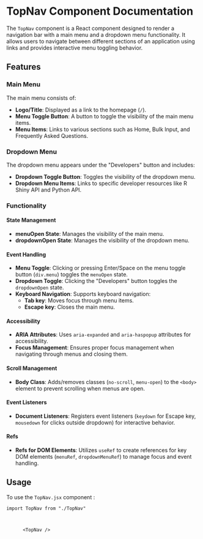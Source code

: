# TopNav Component Documentation

The `TopNav` component is a React component designed to render a navigation bar with a main menu and a dropdown menu functionality. It allows users to navigate between different sections of an application using links and provides interactive menu toggling behavior.

## Features

### Main Menu

The main menu consists of:
- **Logo/Title**: Displayed as a link to the homepage (`/`).
- **Menu Toggle Button**: A button to toggle the visibility of the main menu items.
- **Menu Items**: Links to various sections such as Home, Bulk Input, and Frequently Asked Questions.

### Dropdown Menu

The dropdown menu appears under the "Developers" button and includes:
- **Dropdown Toggle Button**: Toggles the visibility of the dropdown menu.
- **Dropdown Menu Items**: Links to specific developer resources like R Shiny API and Python API.

### Functionality

#### State Management

- **menuOpen State**: Manages the visibility of the main menu.
- **dropdownOpen State**: Manages the visibility of the dropdown menu.

#### Event Handling

- **Menu Toggle**: Clicking or pressing Enter/Space on the menu toggle button (`div.menu`) toggles the `menuOpen` state.
- **Dropdown Toggle**: Clicking the "Developers" button toggles the `dropdownOpen` state.
- **Keyboard Navigation**: Supports keyboard navigation:
  - **Tab key**: Moves focus through menu items.
  - **Escape key**: Closes the main menu.

#### Accessibility

- **ARIA Attributes**: Uses `aria-expanded` and `aria-haspopup` attributes for accessibility.
- **Focus Management**: Ensures proper focus management when navigating through menus and closing them.

#### Scroll Management

- **Body Class**: Adds/removes classes (`no-scroll`, `menu-open`) to the `<body>` element to prevent scrolling when menus are open.

#### Event Listeners

- **Document Listeners**: Registers event listeners (`keydown` for Escape key, `mousedown` for clicks outside dropdown) for interactive behavior.

#### Refs

- **Refs for DOM Elements**: Utilizes `useRef` to create references for key DOM elements (`menuRef`, `dropdownMenuRef`) to manage focus and event handling.

## Usage

To use the `TopNav.jsx` component :

```
import TopNav from "./TopNav"



      <TopNav />
    
```